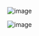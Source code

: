 




![image](https://github.com/vansh-seth/Web-tech-lab/assets/111755254/98c759dc-4d31-41cb-b72c-7c885ddef7b5)

![image](https://github.com/vansh-seth/Web-tech-lab/assets/111755254/7bf56dae-bf72-4e9a-8475-932067a73d90)
